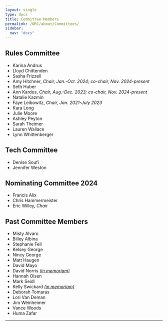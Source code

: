 ```yaml
---
layout: single
type: docs
title: Committee Members
permalink: /ORC/about/Committees/
sidebar:
  nav: "docs"
---
```


## Rules Committee

* Karina Andrus
* Lloyd Chittenden
* Sasha Frizzell
* Amy Hitchner, _Chair, Jan.-Oct. 2024; co-chair, Nov. 2024-present_
* Seth Huber
* Ann Kardos, _Chair, Aug.-Dec. 2023; co-chair, Nov. 2024-present_
* Natalie Kazmin
* Faye Leibowitz, _Chair, Jan. 2021-July 2023_
* Kara Long
* Julie Moore
* Ashley Peyton
* Sarah Theimer
* Lauren Wallace
* Lynn Whittenberger

## Tech Committee

* Denise Soufi
* Jennifer Weston

## Nominating Committee 2024

* Francis Alix
* Chris Hammermeister
* Eric Willey, _Chair_

## Past Committee Members

* Misty Alvaro
* Billey Albina
* Stephanie Fell
* Kelsey George
* Nincy George
* Matt Haugen
* David Mayo
* David Norris _[(in memoriam)](https://library.stkate.edu/news/remembering-david-norris?fbclid=IwAR0l3huAyb8CLnKW8HrKlyb2VGPaotuaJL46CqSKvrijsExbekpw3GgUj6Q)_
* Hannah Olsen
* Mark Seidl
* Kelly Swickard _[(in memoriam)](https://www.randledablefuneralhome.com/obituaries/Kelly-Swickard-2/#!/Obituary)_
* Deborah Tomaras
* Lori Van Deman
* Jim Weinheimer
* Vance Woods
* Huma Zafar

---

